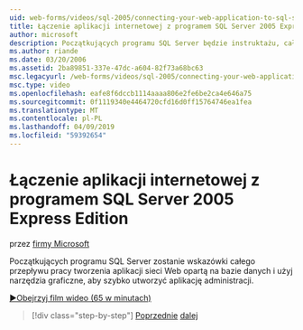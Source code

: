 ```yaml
---
uid: web-forms/videos/sql-2005/connecting-your-web-application-to-sql-server-2005-express-edition
title: Łączenie aplikacji internetowej z programem SQL Server 2005 Express Edition | Dokumentacja firmy Microsoft
author: microsoft
description: Początkujących programu SQL Server będzie instruktażu, cały przepływ pracy tworzenia aplikacji sieci Web opartą na bazie danych i użyj narzędzia graficzne, aby szybko utworzyć administrat...
ms.author: riande
ms.date: 03/20/2006
ms.assetid: 2ba89851-337e-47dc-a604-82f73a68bc63
msc.legacyurl: /web-forms/videos/sql-2005/connecting-your-web-application-to-sql-server-2005-express-edition
msc.type: video
ms.openlocfilehash: eafe8f6dccb1114aaaa806e2fe6be2ca4e646a75
ms.sourcegitcommit: 0f1119340e4464720cfd16d0ff15764746ea1fea
ms.translationtype: MT
ms.contentlocale: pl-PL
ms.lasthandoff: 04/09/2019
ms.locfileid: "59392654"
---
```

# <a name="connecting-your-web-application-to-sql-server-2005-express-edition"></a>Łączenie aplikacji internetowej z programem SQL Server 2005 Express Edition

przez [firmy Microsoft](https://github.com/microsoft)

Początkujących programu SQL Server zostanie wskazówki całego przepływu pracy tworzenia aplikacji sieci Web opartą na bazie danych i użyj narzędzia graficzne, aby szybko utworzyć aplikację administracji.

[&#9654;Obejrzyj film wideo (65 w minutach)](https://channel9.msdn.com/Blogs/ASP-NET-Site-Videos/connecting-your-web-application-to-sql-server-2005-express-edition)

> [!div class="step-by-step"]
> [Poprzednie](understanding-security-and-network-connectivity.md)
> [dalej](using-sql-server-management-studio.md)
